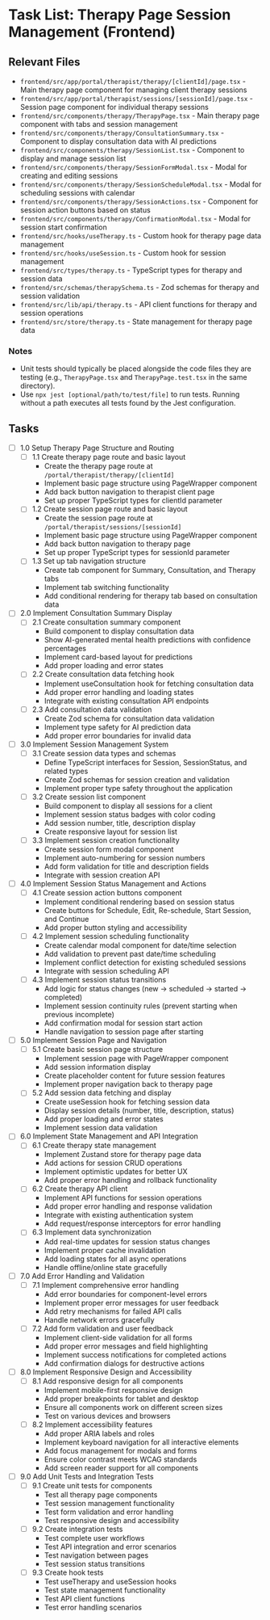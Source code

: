 # Task List: Therapy Page Session Management (Frontend)

## Relevant Files

- `frontend/src/app/portal/therapist/therapy/[clientId]/page.tsx` - Main therapy page component for managing client therapy sessions
- `frontend/src/app/portal/therapist/sessions/[sessionId]/page.tsx` - Session page component for individual therapy sessions
- `frontend/src/components/therapy/TherapyPage.tsx` - Main therapy page component with tabs and session management
- `frontend/src/components/therapy/ConsultationSummary.tsx` - Component to display consultation data with AI predictions
- `frontend/src/components/therapy/SessionList.tsx` - Component to display and manage session list
- `frontend/src/components/therapy/SessionFormModal.tsx` - Modal for creating and editing sessions
- `frontend/src/components/therapy/SessionScheduleModal.tsx` - Modal for scheduling sessions with calendar
- `frontend/src/components/therapy/SessionActions.tsx` - Component for session action buttons based on status
- `frontend/src/components/therapy/ConfirmationModal.tsx` - Modal for session start confirmation
- `frontend/src/hooks/useTherapy.ts` - Custom hook for therapy page data management
- `frontend/src/hooks/useSession.ts` - Custom hook for session management
- `frontend/src/types/therapy.ts` - TypeScript types for therapy and session data
- `frontend/src/schemas/therapySchema.ts` - Zod schemas for therapy and session validation
- `frontend/src/lib/api/therapy.ts` - API client functions for therapy and session operations
- `frontend/src/store/therapy.ts` - State management for therapy page data

### Notes

- Unit tests should typically be placed alongside the code files they are testing (e.g., `TherapyPage.tsx` and `TherapyPage.test.tsx` in the same directory).
- Use `npx jest [optional/path/to/test/file]` to run tests. Running without a path executes all tests found by the Jest configuration.

## Tasks

- [ ] 1.0 Setup Therapy Page Structure and Routing
  - [ ] 1.1 Create therapy page route and basic layout
    - Create the therapy page route at `/portal/therapist/therapy/[clientId]`
    - Implement basic page structure using PageWrapper component
    - Add back button navigation to therapist client page
    - Set up proper TypeScript types for clientId parameter
  - [ ] 1.2 Create session page route and basic layout
    - Create the session page route at `/portal/therapist/sessions/[sessionId]`
    - Implement basic page structure using PageWrapper component
    - Add back button navigation to therapy page
    - Set up proper TypeScript types for sessionId parameter
  - [ ] 1.3 Set up tab navigation structure
    - Create tab component for Summary, Consultation, and Therapy tabs
    - Implement tab switching functionality
    - Add conditional rendering for therapy tab based on consultation data

- [ ] 2.0 Implement Consultation Summary Display
  - [ ] 2.1 Create consultation summary component
    - Build component to display consultation data
    - Show AI-generated mental health predictions with confidence percentages
    - Implement card-based layout for predictions
    - Add proper loading and error states
  - [ ] 2.2 Create consultation data fetching hook
    - Implement useConsultation hook for fetching consultation data
    - Add proper error handling and loading states
    - Integrate with existing consultation API endpoints
  - [ ] 2.3 Add consultation data validation
    - Create Zod schema for consultation data validation
    - Implement type safety for AI prediction data
    - Add proper error boundaries for invalid data

- [ ] 3.0 Implement Session Management System
  - [ ] 3.1 Create session data types and schemas
    - Define TypeScript interfaces for Session, SessionStatus, and related types
    - Create Zod schemas for session creation and validation
    - Implement proper type safety throughout the application
  - [ ] 3.2 Create session list component
    - Build component to display all sessions for a client
    - Implement session status badges with color coding
    - Add session number, title, description display
    - Create responsive layout for session list
  - [ ] 3.3 Implement session creation functionality
    - Create session form modal component
    - Implement auto-numbering for session numbers
    - Add form validation for title and description fields
    - Integrate with session creation API

- [ ] 4.0 Implement Session Status Management and Actions
  - [ ] 4.1 Create session action buttons component
    - Implement conditional rendering based on session status
    - Create buttons for Schedule, Edit, Re-schedule, Start Session, and Continue
    - Add proper button styling and accessibility
  - [ ] 4.2 Implement session scheduling functionality
    - Create calendar modal component for date/time selection
    - Add validation to prevent past date/time scheduling
    - Implement conflict detection for existing scheduled sessions
    - Integrate with session scheduling API
  - [ ] 4.3 Implement session status transitions
    - Add logic for status changes (new → scheduled → started → completed)
    - Implement session continuity rules (prevent starting when previous incomplete)
    - Add confirmation modal for session start action
    - Handle navigation to session page after starting

- [ ] 5.0 Implement Session Page and Navigation
  - [ ] 5.1 Create basic session page structure
    - Implement session page with PageWrapper component
    - Add session information display
    - Create placeholder content for future session features
    - Implement proper navigation back to therapy page
  - [ ] 5.2 Add session data fetching and display
    - Create useSession hook for fetching session data
    - Display session details (number, title, description, status)
    - Add proper loading and error states
    - Implement session data validation

- [ ] 6.0 Implement State Management and API Integration
  - [ ] 6.1 Create therapy state management
    - Implement Zustand store for therapy page data
    - Add actions for session CRUD operations
    - Implement optimistic updates for better UX
    - Add proper error handling and rollback functionality
  - [ ] 6.2 Create therapy API client
    - Implement API functions for session operations
    - Add proper error handling and response validation
    - Integrate with existing authentication system
    - Add request/response interceptors for error handling
  - [ ] 6.3 Implement data synchronization
    - Add real-time updates for session status changes
    - Implement proper cache invalidation
    - Add loading states for all async operations
    - Handle offline/online state gracefully

- [ ] 7.0 Add Error Handling and Validation
  - [ ] 7.1 Implement comprehensive error handling
    - Add error boundaries for component-level errors
    - Implement proper error messages for user feedback
    - Add retry mechanisms for failed API calls
    - Handle network errors gracefully
  - [ ] 7.2 Add form validation and user feedback
    - Implement client-side validation for all forms
    - Add proper error messages and field highlighting
    - Implement success notifications for completed actions
    - Add confirmation dialogs for destructive actions

- [ ] 8.0 Implement Responsive Design and Accessibility
  - [ ] 8.1 Add responsive design for all components
    - Implement mobile-first responsive design
    - Add proper breakpoints for tablet and desktop
    - Ensure all components work on different screen sizes
    - Test on various devices and browsers
  - [ ] 8.2 Implement accessibility features
    - Add proper ARIA labels and roles
    - Implement keyboard navigation for all interactive elements
    - Add focus management for modals and forms
    - Ensure color contrast meets WCAG standards
    - Add screen reader support for all components

- [ ] 9.0 Add Unit Tests and Integration Tests
  - [ ] 9.1 Create unit tests for components
    - Test all therapy page components
    - Test session management functionality
    - Test form validation and error handling
    - Test responsive design and accessibility
  - [ ] 9.2 Create integration tests
    - Test complete user workflows
    - Test API integration and error scenarios
    - Test navigation between pages
    - Test session status transitions
  - [ ] 9.3 Create hook tests
    - Test useTherapy and useSession hooks
    - Test state management functionality
    - Test API client functions
    - Test error handling scenarios
